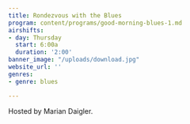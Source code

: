 ```yaml
---
title: Rondezvous with the Blues
program: content/programs/good-morning-blues-1.md
airshifts:
- day: Thursday
  start: 6:00a
  duration: '2:00'
banner_image: "/uploads/download.jpg"
website_url: ''
genres:
- genre: blues

---
```

Hosted by Marian Daigler.